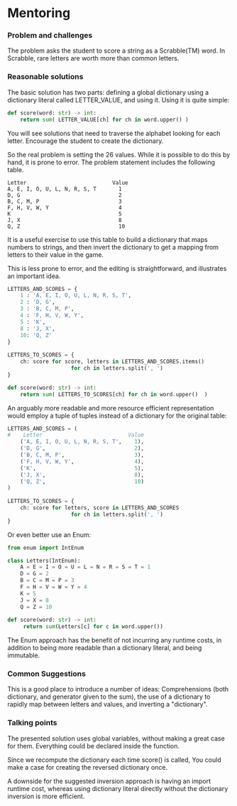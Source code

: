 # Mentoring

### Problem and challenges

The problem asks the student to score a string as a Scrabble(TM) word.
In Scrabble, rare letters are worth more than common letters.

### Reasonable solutions
	
The basic solution has two parts: defining a global dictionary using a 
dictionary literal called LETTER_VALUE, and using it. Using it is quite simple:

```python
def score(word: str) -> int:
    return sum( LETTER_VALUE[ch] for ch in word.upper() )
```

You will see solutions that need to traverse
the alphabet looking for each letter.  Encourage the student to create the dictionary.  

So the real problem is setting the 26 values.
While it is possible to do this by hand, it is prone to error.
The problem statement includes the following table.

```text
Letter                           Value
A, E, I, O, U, L, N, R, S, T       1
D, G                               2
B, C, M, P                         3
F, H, V, W, Y                      4
K                                  5
J, X                               8
Q, Z                               10
```

It is a useful exercise to use this table to build a dictionary that 
maps numbers to strings, and then invert the dictionary
to get a mapping from letters to their value in the game.

This is less prone to error, and the editing is straightforward, 
and illustrates an important idea.


```python
LETTERS_AND_SCORES = {
    1 : 'A, E, I, O, U, L, N, R, S, T',
    2 : 'D, G',
    3 : 'B, C, M, P',
    4 : 'F, H, V, W, Y',
    5 : 'K',
    8 : 'J, X',
    10: 'Q, Z'
}
    
LETTERS_TO_SCORES = { 
    ch: score for score, letters in LETTERS_AND_SCORES.items()
                    for ch in letters.split(', ') 
}

def score(word: str) -> int:
    return sum( LETTERS_TO_SCORES[ch] for ch in word.upper()  )
```

An arguably more readable and more resource efficient representation
would employ a tuple of tuples instead of a dictionary for the original 
table:

```python
LETTERS_AND_SCORES = (
#    Letter                           Value
    ('A, E, I, O, U, L, N, R, S, T',    1),
    ('D, G',                            2),
    ('B, C, M, P',                      3),
    ('F, H, V, W, Y',                   4),
    ('K',                               5),
    ('J, X',                            8),
    ('Q, Z',                            10)
)
    
LETTERS_TO_SCORES = { 
    ch: score for letters, score in LETTERS_AND_SCORES 
                    for ch in letters.split(', ') 
}
```

Or even better use an Enum:
```python
from enum import IntEnum

class Letters(IntEnum):
    A = E = I = O = U = L = N = R = S = T = 1
    D = G = 2
    B = C = M = P = 3
    F = H = V = W = Y = 4
    K = 5
    J = X = 8
    Q = Z = 10
    
def score(word: str) -> int:
     return sum(Letters[c] for c in word.upper())
```

The Enum approach has the benefit of not incurring any runtime costs, in
addition to being more readable than a dictionary literal, and being 
immutable.

### Common Suggestions

This is a good place to introduce a number of ideas:
Comprehensions (both dictionary, and generator given to the sum), 
the use of a dictionary to rapidly map between letters and values, 
and inverting a "dictionary". 


### Talking points

The presented solution uses global variables, 
without making a great case for them. 
Everything could be declared inside the function.

Since we recompute the dictionary each time score() is called, 
You could make a case for creating the reversed dictionary once.  

A downside for the suggested inversion approach is having an import 
runtime cost, whereas using dictionary literal directly without the 
dictionary inversion is more efficient.


